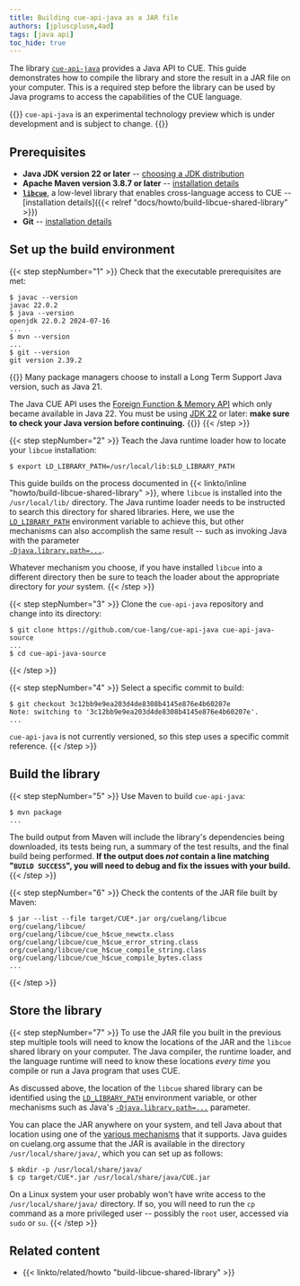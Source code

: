 ```yaml
---
title: Building cue-api-java as a JAR file
authors: [jpluscplusm,4ad]
tags: [java api]
toc_hide: true
---
```


The library
[`cue-api-java`](https://github.com/cue-lang/cue-api-java)
provides a Java API to CUE.
This guide demonstrates how to compile the library
and store the result in a JAR file on your computer.
This is a required step before the library can be used by Java programs to
access the capabilities of the CUE language.

{{<info>}}
`cue-api-java` is an experimental technology preview
which is under development and is subject to change.
{{</info>}}

## Prerequisites

- **Java JDK version 22 or later**
  -- [choosing a JDK distribution](https://whichjdk.com)
- **Apache Maven version 3.8.7 or later**
  -- [installation details](https://maven.apache.org/install.html)
- **[`libcue`](https://github.com/cue-lang/libcue)**,
  a low-level library that enables cross-language access to CUE
  -- [installation details]({{< relref "docs/howto/build-libcue-shared-library" >}})
- **Git** -- [installation details](https://git-scm.com/downloads)


## Set up the build environment

{{< step stepNumber="1" >}}
Check that the executable prerequisites are met:

```text { title="TERMINAL" type="terminal" codeToCopy="amF2YWMgLS12ZXJzaW9uCmphdmEgLS12ZXJzaW9uCm12biAtLXZlcnNpb24KZ2l0IC0tdmVyc2lvbg==" }
$ javac --version
javac 22.0.2
$ java --version
openjdk 22.0.2 2024-07-16
...
$ mvn --version
...
$ git --version
git version 2.39.2
```

{{<warning>}}
Many package managers choose to install a Long Term Support Java version,
such as Java 21.

The Java CUE API uses the
[Foreign Function & Memory API](https://openjdk.org/jeps/454)
which only became available in Java 22.
You must be using
[JDK 22](https://openjdk.org/projects/jdk/22/) or later:
**make sure to check your Java version before continuing.**
{{</warning>}}
{{< /step >}}

{{< step stepNumber="2" >}}
Teach the Java runtime loader how to locate your `libcue` installation:

```text { title="TERMINAL" type="terminal" codeToCopy="ZXhwb3J0IExEX0xJQlJBUllfUEFUSD0vdXNyL2xvY2FsL2xpYjokTERfTElCUkFSWV9QQVRI" }
$ export LD_LIBRARY_PATH=/usr/local/lib:$LD_LIBRARY_PATH
```

This guide builds on the process documented in
{{< linkto/inline "howto/build-libcue-shared-library" >}},
where `libcue` is installed into the `/usr/local/lib/` directory.
The Java runtime loader needs to be instructed to search this directory for
shared libraries. Here, we use the 
[`LD_LIBRARY_PATH`](https://tldp.org/HOWTO/Program-Library-HOWTO/shared-libraries.html#AEN80)
environment variable to achieve this, but other mechanisms can also accomplish
the same result -- such as invoking Java with the parameter\
[`-Djava.library.path=...`](https://docs.oracle.com/en/java/javase/14/docs/api/java.base/java/lang/System.html#java.library.path).

Whatever mechanism you choose, if you have installed `libcue` into a different
directory then be sure to teach the loader about the appropriate directory for
*your* system.
{{< /step >}}

{{< step stepNumber="3" >}}
Clone the `cue-api-java` repository and change into its directory:

<!-- TODO(jcm): is the canonical upstream github or gerrithub? -->
```text { title="TERMINAL" type="terminal" codeToCopy="Z2l0IGNsb25lIGh0dHBzOi8vZ2l0aHViLmNvbS9jdWUtbGFuZy9jdWUtYXBpLWphdmEgY3VlLWFwaS1qYXZhLXNvdXJjZQpjZCBjdWUtYXBpLWphdmEtc291cmNl" }
$ git clone https://github.com/cue-lang/cue-api-java cue-api-java-source
...
$ cd cue-api-java-source
```
{{< /step >}}

{{< step stepNumber="4" >}}
Select a specific commit to build:

<!-- TODO(jcm): derive this commit id from the id stored in site.cue -->
```text { title="TERMINAL" type="terminal" codeToCopy="Z2l0IGNoZWNrb3V0IDNjMTJiYjllOWVhMjAzZDRkZTgzMDhiNDE0NWU4NzZlNGI2MDIwN2U=" }
$ git checkout 3c12bb9e9ea203d4de8308b4145e876e4b60207e
Note: switching to '3c12bb9e9ea203d4de8308b4145e876e4b60207e'.
...
```

`cue-api-java` is not currently versioned, so this step uses a specific commit reference.
{{< /step >}}

## Build the library

{{< step stepNumber="5" >}}
Use Maven to build `cue-api-java`:

```text { title="TERMINAL" type="terminal" codeToCopy="bXZuIHBhY2thZ2U=" }
$ mvn package
...
```

The build output from Maven will include the library's dependencies being
downloaded, its tests being run, a summary of the test results, and the final
build being performed. **If the output does *not* contain a line matching
"`BUILD SUCCESS`", you will need to debug and fix the issues with your build.**
{{< /step >}}

{{< step stepNumber="6" >}}
Check the contents of the JAR file built by Maven:

```text { title="TERMINAL" type="terminal" codeToCopy="amFyIC0tbGlzdCAtLWZpbGUgdGFyZ2V0L0NVRSouamFyIG9yZy9jdWVsYW5nL2xpYmN1ZQ==" }
$ jar --list --file target/CUE*.jar org/cuelang/libcue
org/cuelang/libcue/
org/cuelang/libcue/cue_h$cue_newctx.class
org/cuelang/libcue/cue_h$cue_error_string.class
org/cuelang/libcue/cue_h$cue_compile_string.class
org/cuelang/libcue/cue_h$cue_compile_bytes.class
...
```
{{< /step >}}

## Store the library

{{< step stepNumber="7" >}}
To use the JAR file you built in the previous step multiple tools will need to
know the locations of the JAR and the `libcue` shared library on your computer.
The Java compiler, the runtime loader, and the language runtime will need to
know these locations *every time* you compile or run a Java program that uses
CUE.

As discussed above, the location of the `libcue` shared library can be identified using the
[`LD_LIBRARY_PATH`](https://tldp.org/HOWTO/Program-Library-HOWTO/shared-libraries.html#AEN80)
environment variable, or other mechanisms such as Java's
[`-Djava.library.path=...`](https://docs.oracle.com/en/java/javase/14/docs/api/java.base/java/lang/System.html#java.library.path)
parameter.

You can place the JAR anywhere on your system, and tell Java about that
location using one of the
[various mechanisms](https://en.wikipedia.org/wiki/Classpath#Setting_the_path_to_execute_Java_programs)
that it supports.
Java guides on cuelang.org assume that the JAR is available in the directory
`/usr/local/share/java/`, which you can set up as follows:

```text { title="TERMINAL" type="terminal" codeToCopy="bWtkaXIgLXAgL3Vzci9sb2NhbC9zaGFyZS9qYXZhLwpjcCB0YXJnZXQvQ1VFKi5qYXIgL3Vzci9sb2NhbC9zaGFyZS9qYXZhL0NVRS5qYXI=" }
$ mkdir -p /usr/local/share/java/
$ cp target/CUE*.jar /usr/local/share/java/CUE.jar
```

On a Linux system your user probably won't have write access to the
`/usr/local/share/java/` directory. If so, you will need to run the `cp` command as a
more privileged user -- possibly the `root` user, accessed via `sudo` or `su`.
{{< /step >}}

<!-- TODO(jcm): add a test use of the lib -->

<!--
## Use the library

TODO(jcm): links to other content
-->

## Related content

- {{< linkto/related/howto "build-libcue-shared-library" >}}
